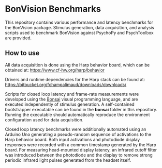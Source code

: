 # BonVision Benchmarks

This repository contains various performance and latency benchmarks for the BonVision package. Stimulus generation, data acquisition, and analysis scripts used to benchmark BonVision against PsychoPy and PsychToolbox are provided.

## How to use

All data acquisition is done using the Harp behavior board, which can be obtained at:
https://www.cf-hw.org/harp/behavior

Drivers and runtime dependencies for the Harp stack can be found at:
https://bitbucket.org/fchampalimaud/downloads/downloads/

Scripts for closed loop latency and frame-rate measurements were developed using the [Bonsai](https://bonsai-rx.org/) visual programming language, and are executed independently of stimulus generation. A self-contained bootstrapper executable can be found in the **bonsai** folder in this repository. Running the executable should automatically reproduce the environment configuration used for data acquisition.

Closed loop latency benchmarks were additionally automated using an Arduino Uno generating a pseudo-random sequence of activations to the Harp behavior board. Both input activations and photodiode display responses were recorded with a common timestamp generated by the Harp board. For measuring head-mounted display latency, an infrared cutoff filter was introduced between the photodiode and the display to remove strong periodic infrared light pulses generated from the headset itself.